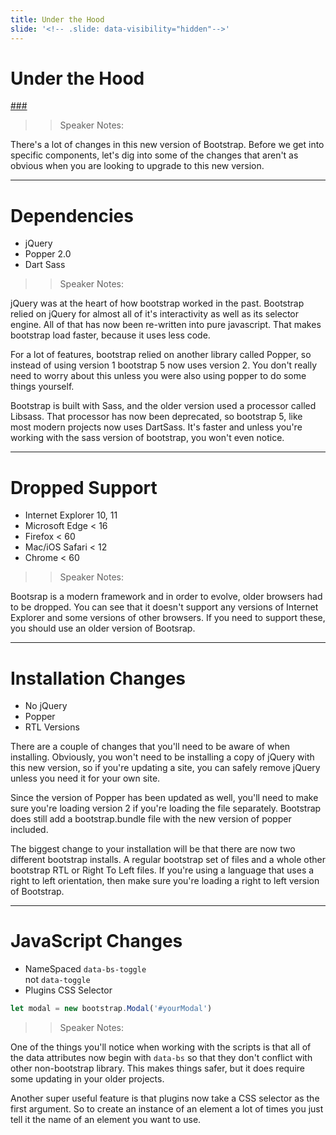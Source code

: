 ```yaml
---
title: Under the Hood
slide: '<!-- .slide: data-visibility="hidden"-->'
---
```


<!-- .slide: data-state="layout-title" class="bg-dark"-->

# Under the Hood

<div class="slide-link"><a href="###"><i class="fab fa-slideshare"></i>###</a></div>

> > Speaker Notes:

There's a lot of changes in this new version of Bootstrap. Before we get into specific components, let's dig into some of the changes that aren't as obvious when you are looking to upgrade to this new version.

---

# Dependencies

- jQuery
- Popper 2.0
- Dart Sass

> > Speaker Notes:

jQuery was at the heart of how bootstrap worked in the past. Bootstrap relied on jQuery for almost all of it's interactivity as well as its selector engine. All of that has now been re-written into pure javascript. That makes bootstrap load faster, because it uses less code.

For a lot of features, bootstrap relied on another library called Popper, so instead of using version 1 bootstrap 5 now uses version 2. You don't really need to worry about this unless you were also using popper to do some things yourself.

Bootstrap is built with Sass, and the older version used a processor called Libsass. That processor has now been deprecated, so bootstrap 5, like most modern projects now uses DartSass. It's faster and unless you're working with the sass version of bootstrap, you won't even notice.

---

# Dropped Support

- Internet Explorer 10, 11
- Microsoft Edge < 16
- Firefox < 60
- Mac/iOS Safari < 12
- Chrome < 60

> > Speaker Notes:

Bootsrap is a modern framework and in order to evolve, older browsers had to be dropped. You can see that it doesn't support any versions of Internet Explorer and some versions of other browsers. If you need to support these, you should use an older version of Bootsrap.

---

# Installation Changes

- No jQuery
- Popper
- RTL Versions

> >

There are a couple of changes that you'll need to be aware of when installing. Obviously, you won't need to be installing a copy of jQuery with this new version, so if you're updating a site, you can safely remove jQuery unless you need it for your own site.

Since the version of Popper has been updated as well, you'll need to make sure you're loading version 2 if you're loading the file separately. Bootstrap does still add a bootstrap.bundle file with the new version of popper included.

The biggest change to your installation will be that there are now two different bootstrap installs. A regular bootstrap set of files and a whole other bootstrap RTL or Right To Left files. If you're using a language that uses a right to left orientation, then make sure you're loading a right to left version of Bootstrap.

---

# JavaScript Changes

- NameSpaced `data-bs-toggle`<br>not `data-toggle`
- Plugins CSS Selector

```js
let modal = new bootstrap.Modal('#yourModal')
```

> > Speaker Notes:

One of the things you'll notice when working with the scripts is that all of the data attributes now begin with `data-bs` so that they don't conflict with other non-bootstrap library. This makes things safer, but it does require some updating in your older projects.

Another super useful feature is that plugins now take a CSS selector as the first argument. So to create an instance of an element a lot of times you just tell it the name of an element you want to use.
